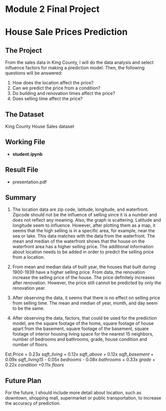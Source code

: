 # Module 2 Final Project

# House Sale Prices Prediction

## The Project

From the sales data in King County, I will do the data analysis and select influence factors for making a prediction model. Then, the following questions will be answered:

1. How does the location affect the price?
2. Can we predict the price from a condition?
3. Do building and renovation times affect the price?
4. Does selling time affect the price?

## The Dataset

King County House Sales dataset

## Working File

* <b>student.ipynb</b>

## Result File

* presentation.pdf 

## Summary

1. The location data are zip code, latitude, longitude, and waterfront. Zipcode should not be the influence of selling since it is a number and does not reflect any meaning. Also, the graph is scattering. Latitude and longitude seem to influence. However, after plotting them as a map, it seems that the high selling is in a specific area, for example, near the sea or lake. This data matches with the data from the waterfront. The mean and median of the waterfront shows that the house on the waterfront area has a higher selling price. The additional information about location needs to be added in order to predict the selling price from a location.

2. From mean and median data of built year, the houses that built during 1900-1939 have a higher selling price. From data, the renovation increase the selling price of the house. The price definitely increases after renovation. However, the price still cannot be predicted by only the renovation year.

3. After observing the data, it seems that there is no effect on selling price from selling time. The mean and median of year, month, and day seem to be the same.

4. After observing the data, factors, that could be used for the prediction model, are the square footage of the home, square footage of house apart from the basement, square footage of the basement, square footage of interior housing living space for the nearest 15 neighbors, number of bedrooms and bathrooms, grade, house condition and number of floors.

Est.Price = 0.23x *sqft_living* + 0.12x *sqft_above* + 0.12x *sqft_basement* + 0.09x *sqft_living15* - 0.05x *bedrooms* - 0.08x *bathrooms* + 0.33x *grade* + 0.22x *condition* +0.11x *floors*

## Future Plan

For the future, I should include more detail about location, such as downtown, shopping mall, supermarket or public transportation, to increase the accuracy of prediction.

